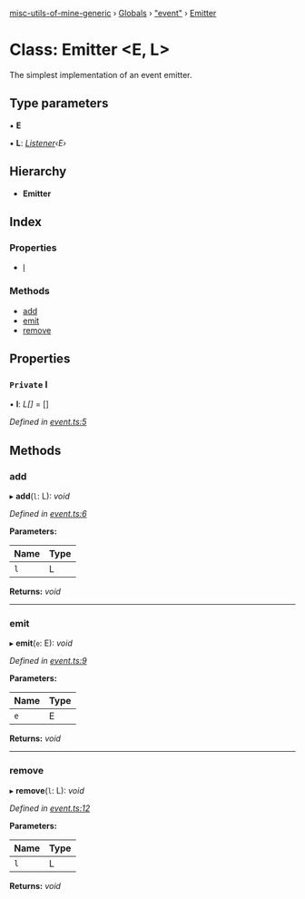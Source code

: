 [misc-utils-of-mine-generic](../README.md) › [Globals](../globals.md) › ["event"](../modules/_event_.md) › [Emitter](_event_.emitter.md)

# Class: Emitter <**E, L**>

The simplest implementation of an event emitter.

## Type parameters

▪ **E**

▪ **L**: *[Listener](../modules/_event_.md#listener)‹E›*

## Hierarchy

* **Emitter**

## Index

### Properties

* [l](_event_.emitter.md#private-l)

### Methods

* [add](_event_.emitter.md#add)
* [emit](_event_.emitter.md#emit)
* [remove](_event_.emitter.md#remove)

## Properties

### `Private` l

• **l**: *L[]* =  []

*Defined in [event.ts:5](https://github.com/cancerberoSgx/misc-utils-of-mine/blob/c59015f/misc-utils-of-mine-generic/src/event.ts#L5)*

## Methods

###  add

▸ **add**(`l`: L): *void*

*Defined in [event.ts:6](https://github.com/cancerberoSgx/misc-utils-of-mine/blob/c59015f/misc-utils-of-mine-generic/src/event.ts#L6)*

**Parameters:**

Name | Type |
------ | ------ |
`l` | L |

**Returns:** *void*

___

###  emit

▸ **emit**(`e`: E): *void*

*Defined in [event.ts:9](https://github.com/cancerberoSgx/misc-utils-of-mine/blob/c59015f/misc-utils-of-mine-generic/src/event.ts#L9)*

**Parameters:**

Name | Type |
------ | ------ |
`e` | E |

**Returns:** *void*

___

###  remove

▸ **remove**(`l`: L): *void*

*Defined in [event.ts:12](https://github.com/cancerberoSgx/misc-utils-of-mine/blob/c59015f/misc-utils-of-mine-generic/src/event.ts#L12)*

**Parameters:**

Name | Type |
------ | ------ |
`l` | L |

**Returns:** *void*

